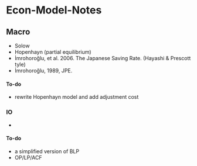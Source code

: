 # Econ-Model-Notes

## Macro

- Solow
- Hopenhayn (partial equilibrium)
- İmrohoroğlu, et al. 2006. The Japanese Saving Rate. (Hayashi & Prescott tyle)
- İmrohoroğlu, 1989, JPE.

#### To-do

- rewrite Hopenhayn model and add adjustment cost

### IO

- 

#### To-do

- a simplified version of BLP
- OP/LP/ACF